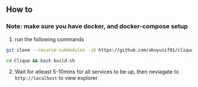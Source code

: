 
## How to

### Note: make sure you have docker, and docker-compose setup

1. run the following commands
 
```bash
git clone --recurse-submodules -j8 https://github.com/abuyusif01/clique

cd Clique && bash build.sh
```

2. Wait for atleast 5-10mins for all services to be up, then neviagate to `http://localhost` to view explorer